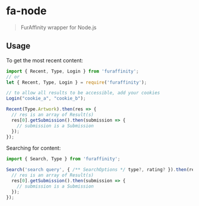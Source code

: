 # fa-node

> FurAffinity wrapper for Node.js

## Usage

To get the most recent content:

```javascript
import { Recent, Type, Login } from 'furaffinity';
// or
let { Recent, Type, Login } = require('furaffinity');

// to allow all results to be accessible, add your cookies
Login("cookie_a", "cookie_b");

Recent(Type.Artwork).then(res => {
  // res is an array of Result(s)
  res[0].getSubmission().then(submission => {
    // submission is a Submission
  });
});
```

Searching for content:

```javascript
import { Search, Type } from 'furaffinity';

Search('search query', { /** SearchOptions */ type?, rating? }).then(res => {
  // res is an array of Result(s)
  res[0].getSubmission().then(submission => {
    // submission is a Submission
  });
});
```